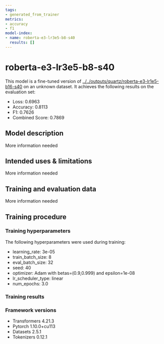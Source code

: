 ```yaml
---
tags:
- generated_from_trainer
metrics:
- accuracy
- f1
model-index:
- name: roberta-e3-lr3e5-b8-s40
  results: []
---
```


<!-- This model card has been generated automatically according to the information the Trainer had access to. You
should probably proofread and complete it, then remove this comment. -->

# roberta-e3-lr3e5-b8-s40

This model is a fine-tuned version of [../../outputs/quartz/roberta-e3-lr1e5-b16-s40](https://huggingface.co/../../outputs/quartz/roberta-e3-lr1e5-b16-s40) on an unknown dataset.
It achieves the following results on the evaluation set:
- Loss: 0.6963
- Accuracy: 0.8113
- F1: 0.7626
- Combined Score: 0.7869

## Model description

More information needed

## Intended uses & limitations

More information needed

## Training and evaluation data

More information needed

## Training procedure

### Training hyperparameters

The following hyperparameters were used during training:
- learning_rate: 3e-05
- train_batch_size: 8
- eval_batch_size: 32
- seed: 40
- optimizer: Adam with betas=(0.9,0.999) and epsilon=1e-08
- lr_scheduler_type: linear
- num_epochs: 3.0

### Training results



### Framework versions

- Transformers 4.21.3
- Pytorch 1.10.0+cu113
- Datasets 2.5.1
- Tokenizers 0.12.1
